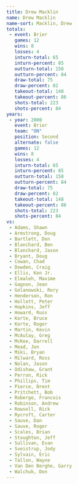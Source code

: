 ```yaml
---
title: Drew Macklin
name: Drew Macklin
name-sort: Macklin, Drew
totals:
 - event: Brier
   games: 12
   wins: 8
   losses: 4
   inturn-total: 65
   inturn-percent: 85
   outturn-total: 158
   outturn-percent: 84
   draw-total: 75
   draw-percent: 82
   takeout-total: 148
   takeout-percent: 86
   shots-total: 223
   shots-percent: 84
years:
 - year: 2000
   event: Brier
   team: "ON"
   position: Second
   alternate: false
   games: 12
   wins: 8
   losses: 4
   inturn-total: 65
   inturn-percent: 85
   outturn-total: 158
   outturn-percent: 84
   draw-total: 75
   draw-percent: 82
   takeout-total: 148
   takeout-percent: 86
   shots-total: 223
   shots-percent: 84
vs:
 - Adams, Shawn
 - Armstrong, Doug
 - Bartlett, Don
 - Blanchard, Ben
 - Blanchard, Jason
 - Bryant, Doug
 - Cowan, Chad
 - Dowden, Craig
 - Ellis, Ken Jr.
 - Elmaleh, Maxime
 - Gagnon, Jean
 - Golanowski, Rory
 - Henderson, Ron
 - Hollett, Peter
 - Hopkins, Jeff
 - Howard, Russ
 - Korte, Bruce
 - Korte, Roger
 - Martin, Kevin
 - McAulay, Greg
 - McKee, Darrell
 - Mead, Jon
 - Miki, Bryan
 - Milward, Ross
 - Nolan, Jason
 - Odishaw, Grant
 - Perron, Rick
 - Phillips, Tim
 - Pierce, Brent
 - Pritchett, Bob
 - Roberge, Francois
 - Robinson, Andrew
 - Rowsell, Rick
 - Rycroft, Carter
 - Sauve, Dan
 - Sauve, Roger
 - Scales, Brian
 - Stoughton, Jeff
 - Sullivan, Evan
 - Sveistrup, Jody
 - Sylvain, Eric
 - Tallon, Wayne
 - Van Den Berghe, Garry
 - Walchuk, Don
---
```

